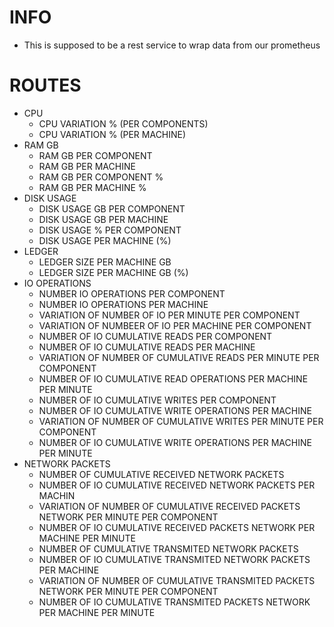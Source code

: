 # INFO
- This is supposed to be a rest service to wrap data from our prometheus
# ROUTES
- CPU
  - CPU VARIATION % (PER COMPONENTS)
  - CPU VARIATION % (PER MACHINE)
- RAM GB
  - RAM GB PER COMPONENT
  - RAM GB PER MACHINE
  - RAM GB PER COMPONENT %
  - RAM GB PER MACHINE %
- DISK USAGE
  - DISK USAGE GB PER COMPONENT
  - DISK USAGE GB PER MACHINE
  - DISK USAGE % PER COMPONENT
  - DISK USAGE PER MACHINE (%)
- LEDGER
  - LEDGER SIZE PER MACHINE GB
  - LEDGER SIZE PER MACHINE GB (%)
- IO OPERATIONS 
  - NUMBER IO OPERATIONS PER COMPONENT
  - NUMBER IO OPERATIONS PER MACHINE
  - VARIATION OF NUMBER OF IO PER MINUTE PER COMPONENT
  - VARIATION OF NUMBEER OF IO PER MACHINE PER COMPONENT
  - NUMBER OF IO CUMULATIVE READS PER COMPONENT
  - NUMBER OF IO CUMULATIVE READS PER MACHINE
  - VARIATION OF NUMBER OF CUMULATIVE READS PER MINUTE PER COMPONENT
  - NUMBER OF IO CUMULATIVE READ OPERATIONS PER MACHINE PER MINUTE
  - NUMBER OF IO CUMULATIVE WRITES PER COMPONENT
  - NUMBER OF IO CUMULATIVE WRITE OPERATIONS PER MACHINE
  - VARIATION OF NUMBER OF CUMULATIVE WRITES PER MINUTE PER COMPONENT
  - NUMBER OF IO CUMULATIVE WRITE OPERATIONS PER MACHINE PER MINUTE
- NETWORK PACKETS
  - NUMBER OF CUMULATIVE RECEIVED NETWORK PACKETS
  - NUMBER OF IO CUMULATIVE RECEIVED NETWORK PACKETS PER MACHIN
  - VARIATION OF NUMBER OF CUMULATIVE RECEIVED PACKETS NETWORK PER MINUTE PER COMPONENT
  - NUMBER OF IO CUMULATIVE RECEIVED PACKETS NETWORK PER MACHINE PER MINUTE
  - NUMBER OF CUMULATIVE TRANSMITED NETWORK PACKETS
  - NUMBER OF IO CUMULATIVE TRANSMITED NETWORK PACKETS PER MACHINE
  - VARIATION OF NUMBER OF CUMULATIVE TRANSMITED PACKETS NETWORK PER MINUTE PER COMPONENT
  - NUMBER OF IO CUMULATIVE TRANSMITED PACKETS NETWORK PER MACHINE PER MINUTE
